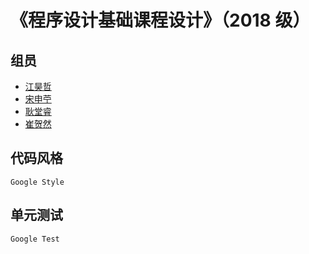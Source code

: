 # 《程序设计基础课程设计》（2018 级）

## 组员

- [江昊哲](https://github.com/Yesterday17)
- [宋申苧](https://github.com/shenningsong)
- [耿堂睿](https://github.com/gengtr)
- [崔贺然](https://github.com/cuihr2118)

## 代码风格

`Google Style`

## 单元测试

`Google Test`
